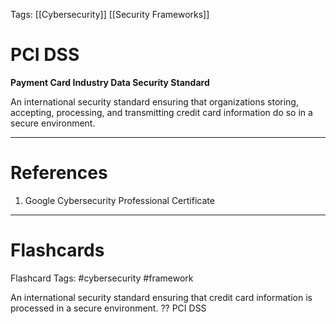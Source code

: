 Tags: [[Cybersecurity]] [[Security Frameworks]]
# PCI DSS

**Payment Card Industry Data Security Standard**

An international security standard ensuring that organizations storing, accepting, processing, and transmitting credit card information do so in a secure environment.

---
# References

1. Google Cybersecurity Professional Certificate

---
# Flashcards

Flashcard Tags: #cybersecurity #framework 

An international security standard ensuring that credit card information is processed in a secure environment.
??
PCI DSS
<!--SR:!2024-04-28,3,250!2024-04-28,3,250-->
